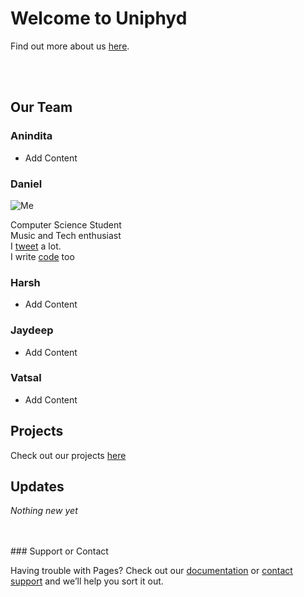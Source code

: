 # Welcome to Uniphyd
Find out more about us [here](https://github.com/uniphyd/welcome).

<br />
<br />


## Our Team

### Anindita
- Add Content


### Daniel
![Me](https://2.bp.blogspot.com/--Wvse4cxfYw/WZpbC1hoOmI/AAAAAAAAAWc/lDBXo5hjUxoaYgjCIZmEkgmxrF3bdpSXwCLcBGAs/s320/App%2BDeveloper.jpg)<br />

Computer Science Student <br />
Music and Tech enthusiast  <br />
I [tweet](https://twitter.com/Got_aBig__) a lot.  <br />
I write [code](https://github.com/malgamves) too <br />



### Harsh
- Add Content


### Jaydeep
- Add Content


### Vatsal
- Add Content


## Projects

Check out our projects [here](https://github.com/uniphyd)


## Updates

 *Nothing new yet*


<br />
<br />
### Support or Contact

Having trouble with Pages? Check out our [documentation](https://help.github.com/categories/github-pages-basics/) or [contact support](https://github.com/contact) and we’ll help you sort it out.
